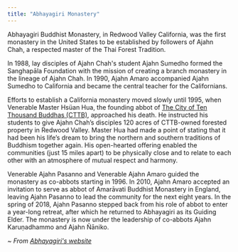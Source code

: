 ```yaml
---
title: "Abhayagiri Monastery"
---
```


Abhayagiri Buddhist Monastery, in Redwood Valley California, was the first monastery in the United States to be established by followers of Ajahn Chah, a respected master of the Thai Forest Tradition.

In 1988, lay disciples of Ajahn Chah's student Ajahn Sumedho formed the Sanghapāla Foundation with the mission of creating a branch monastery in the lineage of Ajahn Chah. In 1990, Ajahn Amaro accompanied Ajahn Sumedho to California and became the central teacher for the Californians.

Efforts to establish a California monastery moved slowly until 1995, when Venerable Master Hsüan Hua, the founding abbot of [The City of Ten Thousand Buddhas (CTTB)](http://www.cttbusa.org/), approached his death. He instructed his students to give Ajahn Chah’s disciples 120 acres of CTTB-owned forested property in Redwood Valley. Master Hua had made a point of stating that it had been his life’s dream to bring the northern and southern traditions of Buddhism together again. His open-hearted offering enabled the communities (just 15 miles apart) to be physically close and to relate to each other with an atmosphere of mutual respect and harmony.

Venerable Ajahn Pasanno and Venerable Ajahn Amaro guided the monastery as co-abbots starting in 1996. In 2010, Ajahn Amaro accepted an invitation to serve as abbot of Amarāvati Buddhist Monastery in England, leaving Ajahn Pasanno to lead the community for the next eight years. In the spring of 2018, Ajahn Pasanno stepped back from his role of abbot to enter a year-long retreat, after which he returned to Abhayagiri as its Guiding Elder. The monastery is now under the leadership of co-abbots Ajahn Karuṇadhammo and Ajahn Ñāniko.

*~ From [Abhayagiri's website](https://www.abhayagiri.org/home/)*
